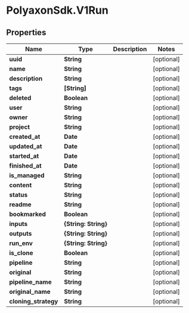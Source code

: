 # PolyaxonSdk.V1Run

## Properties
Name | Type | Description | Notes
------------ | ------------- | ------------- | -------------
**uuid** | **String** |  | [optional] 
**name** | **String** |  | [optional] 
**description** | **String** |  | [optional] 
**tags** | **[String]** |  | [optional] 
**deleted** | **Boolean** |  | [optional] 
**user** | **String** |  | [optional] 
**owner** | **String** |  | [optional] 
**project** | **String** |  | [optional] 
**created_at** | **Date** |  | [optional] 
**updated_at** | **Date** |  | [optional] 
**started_at** | **Date** |  | [optional] 
**finished_at** | **Date** |  | [optional] 
**is_managed** | **String** |  | [optional] 
**content** | **String** |  | [optional] 
**status** | **String** |  | [optional] 
**readme** | **String** |  | [optional] 
**bookmarked** | **Boolean** |  | [optional] 
**inputs** | **{String: String}** |  | [optional] 
**outputs** | **{String: String}** |  | [optional] 
**run_env** | **{String: String}** |  | [optional] 
**is_clone** | **Boolean** |  | [optional] 
**pipeline** | **String** |  | [optional] 
**original** | **String** |  | [optional] 
**pipeline_name** | **String** |  | [optional] 
**original_name** | **String** |  | [optional] 
**cloning_strategy** | **String** |  | [optional] 


